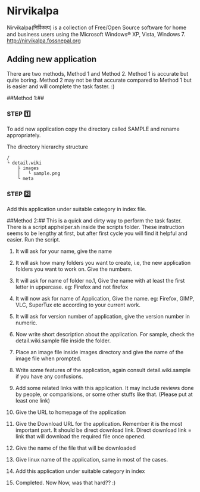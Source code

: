 # Nirvikalpa

Nirvikalpa(निर्विकल्प) is a collection of Free/Open Source software for home and business users using the Microsoft Windows® XP, Vista, Windows 7.
http://nirvikalpa.fossnepal.org

## Adding new application

There are two methods, Method 1 and Method 2. Method 1 is accurate but quite boring. Method 2 may not be that accurate compared to Method 1 but is easier and will complete the task faster. :)


##Method 1:##
### STEP :one:
To add new application copy the directory called SAMPLE and rename appropriately.

The directory hierarchy structure
```
/
└ detail.wiki
	├ images
	│   └ sample.png
	└ meta
```

### STEP :two:
Add this application under suitable category in index file.

##Method 2:##
This is a quick and dirty way to perform the task faster.
There is a script apphelper.sh inside the scripts folder.
These instruction seems to be lengthy at first, but after first cycle you will find it helpful and easier.
Run the script.

1. It will ask for your name, give the name

2. It will ask how many folders you want to create, i.e, the new application folders you want to work on. Give the numbers.

3. It will ask for name of folder no.1, Give the name with at least the first letter in uppercase. eg: Firefox and not firefox

4. It will now ask for name of Application, Give the name. eg: Firefox, GIMP, VLC, SuperTux etc according to your current work.

5. It will ask for version number of application, give the version number in numeric.

6. Now write short description about the application. For sample, check the detail.wiki.sample file inside the folder.

7. Place an image file inside images directory and give the name of the image file when prompted.

8. Write some features of the application, again consult detail.wiki.sample if you have any confusions.

9. Add some related links with this application. It may include reviews done by people, or comparisions, or some other stuffs like that. (Please put at least one link)

10. Give the URL to homepage of the application

11. Give the Download URL for the application. Remember it is the most important part. It should be direct download link. Direct download link = link that will download the required file once opened.

12. Give the name of the file that will be downloaded

13. Give linux name of the application, same in most of the cases.

14. Add this application under suitable category in index 

15. Completed. Now Now, was that hard?? :)

